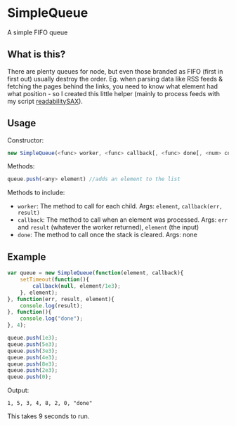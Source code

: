 # SimpleQueue
A simple FIFO queue

## What is this?

There are plenty queues for node, but even those branded as FIFO (first in first out) usually destroy the order.
Eg. when parsing data like RSS feeds & fetching the pages behind the links, you need to know what element had what position - so I created this little helper (mainly to process feeds with my script [readabilitySAX](https://github.com/fb55/readabilitysax)).

## Usage

Constructor:

```js
new SimpleQueue(<func> worker, <func> callback[, <func> done[, <num> concurrent]])
```

Methods:

```js
queue.push(<any> element) //adds an element to the list
```

Methods to include:

* `worker`: The method to call for each child. Args: `element`, `callback(err, result)`
* `callback`: The method to call when an element was processed. Args: `err` and `result` (whatever the worker returned), `element` (the input)
* `done`: The method to call once the stack is cleared. Args: none

## Example

```js
var queue = new SimpleQueue(function(element, callback){
    setTimeout(function(){
        callback(null, element/1e3);
    }, element);
}, function(err, result, element){
    console.log(result);
}, function(){
    console.log("done");
}, 4);

queue.push(1e3);
queue.push(5e3);
queue.push(3e3);
queue.push(4e3);
queue.push(8e3);
queue.push(2e3);
queue.push(0);
```

Output:

    1, 5, 3, 4, 8, 2, 0, "done"

This takes 9 seconds to run.
